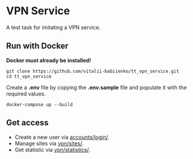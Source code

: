 # VPN Service

A test task for imitating a VPN service.

## Run with Docker

**Docker must already be installed!**

```shell
git clone https://github.com/vitalii-babiienko/tt_vpn_service.git
cd tt_vpn_service
```

Create a **.env** file by copying the **.env.sample** file and populate it with the required values.

```shell
docker-compose up --build
```

## Get access

* Create a new user via [accounts/login/](http://localhost:8000/accounts/login/).
* Manage sites via [vpn/sites/](http://localhost:8000/vpn/sites/). 
* Get statistic via [vpn/statistics/](http://localhost:8000/vpn/statistics/). 
